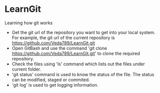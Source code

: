 # LearnGit
Learning how git works
- Get the git url of the repository you want to get into your local system. For example, the git url of the current repository is https://github.com/Veda789/LearnGit.git
- Open GitBash and use the command 'git clone https://github.com/Veda789/LearnGit.git' to clone the required repository.
- Check the files using 'ls' command which lists out the files under current folder.
- 'git status' command is used to know the status of the file. The status can be modified, staged or commited.
- 'git log' is used to get logging information.
